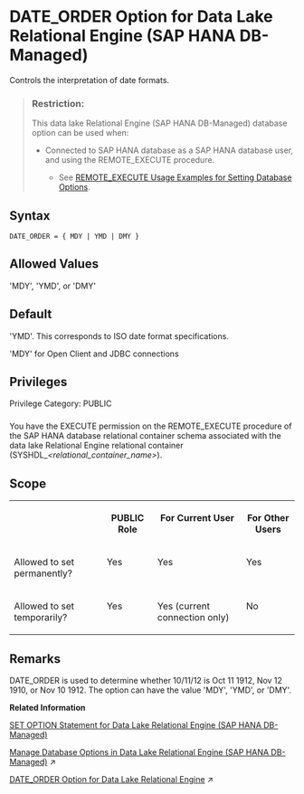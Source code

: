 <!-- loio2d1730263f004bf5a3728cc25edc5ea1 -->

# DATE\_ORDER Option for Data Lake Relational Engine \(SAP HANA DB-Managed\)

Controls the interpretation of date formats.



> ### Restriction:  
> This data lake Relational Engine \(SAP HANA DB-Managed\) database option can be used when:
> 
> -   Connected to SAP HANA database as a SAP HANA database user, and using the REMOTE\_EXECUTE procedure.
> 
>     -   See [REMOTE\_EXECUTE Usage Examples for Setting Database Options](remote-execute-usage-examples-for-setting-database-options-0023bea.md).



<a name="loio2d1730263f004bf5a3728cc25edc5ea1__section_vd1_qd4_hrb"/>

## Syntax

```
DATE_ORDER = { MDY | YMD | DMY }
```



<a name="loio2d1730263f004bf5a3728cc25edc5ea1__section_qwl_qd4_hrb"/>

## Allowed Values

'MDY', 'YMD', or 'DMY'



<a name="loio2d1730263f004bf5a3728cc25edc5ea1__section_odx_qd4_hrb"/>

## Default

'YMD'. This corresponds to ISO date format specifications.

'MDY' for Open Client and JDBC connections



<a name="loio2d1730263f004bf5a3728cc25edc5ea1__section_bx1_1cw_cxb"/>

## Privileges

Privilege Category: PUBLIC



### 

You have the EXECUTE permission on the REMOTE\_EXECUTE procedure of the SAP HANA database relational container schema associated with the data lake Relational Engine relational container \(SYSHDL\_*<relational\_container\_name\>*\).



<a name="loio2d1730263f004bf5a3728cc25edc5ea1__section_ph5_hmb_dxb"/>

## Scope


<table>
<tr>
<th valign="top">

 



</th>
<th valign="top">

PUBLIC Role



</th>
<th valign="top">

For Current User



</th>
<th valign="top">

For Other Users



</th>
</tr>
<tr>
<td valign="top">

Allowed to set permanently?



</td>
<td valign="top">

Yes



</td>
<td valign="top">

Yes



</td>
<td valign="top">

Yes



</td>
</tr>
<tr>
<td valign="top">

Allowed to set temporarily?



</td>
<td valign="top">

Yes



</td>
<td valign="top">

Yes \(current connection only\)



</td>
<td valign="top">

No



</td>
</tr>
</table>



<a name="loio2d1730263f004bf5a3728cc25edc5ea1__section_gn3_5d4_hrb"/>

## Remarks

DATE\_ORDER is used to determine whether 10/11/12 is Oct 11 1912, Nov 12 1910, or Nov 10 1912. The option can have the value 'MDY', 'YMD', or 'DMY'.

**Related Information**  


[SET OPTION Statement for Data Lake Relational Engine \(SAP HANA DB-Managed\)](../030-sql-statements/set-option-statement-for-data-lake-relational-engine-sap-hana-db-managed-84a37a4.md "Changes options that affect the behavior of the database and its compatibility with Transact-SQL. Setting the value of an option can change the behavior for all users or an individual user, in either a temporary or permanent scope.")

[Manage Database Options in Data Lake Relational Engine (SAP HANA DB-Managed)](https://help.sap.com/viewer/9220e7fec0fe4503b5c5a6e21d584e63/2023_1_QRC/en-US/964f12eb2961478b8205f5bfd8ee2ec6.html "Data lake Relational Engine database options are configurable settings that change the way the data lake Relational Engine database behaves or performs.") :arrow_upper_right:

[DATE_ORDER Option for Data Lake Relational Engine](https://help.sap.com/viewer/19b3964099384f178ad08f2d348232a9/2023_1_QRC/en-US/a632876d84f21015855da65181715d7a.html "Controls the interpretation of date formats.") :arrow_upper_right:

